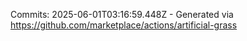 Commits: 2025-06-01T03:16:59.448Z - Generated via https://github.com/marketplace/actions/artificial-grass
<br>
